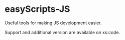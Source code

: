 # easyScripts-JS
Useful tools for making JS development easier.

Support and additional version are available on xs:code.

